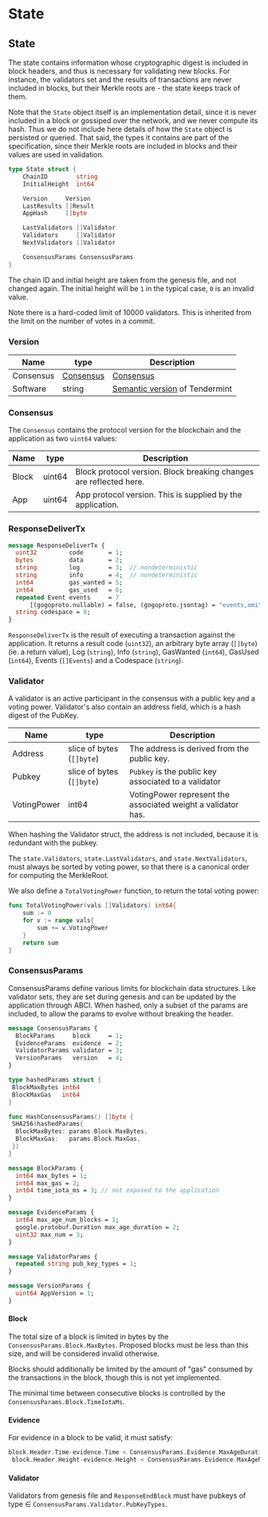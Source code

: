 # State

## State

The state contains information whose cryptographic digest is included in block headers, and thus is
necessary for validating new blocks. For instance, the validators set and the results of
transactions are never included in blocks, but their Merkle roots are - the state keeps track of them.

Note that the `State` object itself is an implementation detail, since it is never
included in a block or gossiped over the network, and we never compute
its hash. Thus we do not include here details of how the `State` object is
persisted or queried. That said, the types it contains are part of the specification, since
their Merkle roots are included in blocks and their values are used in
validation.

```go
type State struct {
    ChainID        string
    InitialHeight  int64

    Version     Version
    LastResults []Result
    AppHash     []byte

    LastValidators []Validator
    Validators     []Validator
    NextValidators []Validator

    ConsensusParams ConsensusParams
}
```

The chain ID and initial height are taken from the genesis file, and not changed again. The
initial height will be `1` in the typical case, `0` is an invalid value.

Note there is a hard-coded limit of 10000 validators. This is inherited from the
limit on the number of votes in a commit.

### Version

| Name      | type                    | Description                                           |
|-----------|-------------------------|-------------------------------------------------------|
| Consensus | [Consensus](#consensus) | [Consensus](#consensus)                               |
| Software  | string                  | [Semantic version](https://semver.org/) of Tendermint |

### Consensus

The `Consensus` contains the protocol version for the blockchain and the
application as two `uint64` values:

| Name  | type   | Description                                                        |
|-------|--------|--------------------------------------------------------------------|
| Block | uint64 | Block protocol version. Block breaking changes are reflected here. |
| App   | uint64 | App protocol version. This is supplied by the application.         |

### ResponseDeliverTx

```protobuf
message ResponseDeliverTx {
  uint32         code       = 1;
  bytes          data       = 2;
  string         log        = 3;  // nondeterministic
  string         info       = 4;  // nondeterministic
  int64          gas_wanted = 5;
  int64          gas_used   = 6;
  repeated Event events     = 7
      [(gogoproto.nullable) = false, (gogoproto.jsontag) = "events,omitempty"];
  string codespace = 8;
}
```

`ResponseDeliverTx` is the result of executing a transaction against the application.
It returns a result code (`uint32`), an arbitrary byte array (`[]byte`) (ie. a return value), Log (`string`), Info (`string`), GasWanted (`int64`), GasUsed (`int64`), Events (`[]Events`) and a Codespace (`string`).

### Validator

A validator is an active participant in the consensus with a public key and a voting power.
Validator's also contain an address field, which is a hash digest of the PubKey.

| Name        | type                      | Description                                                  |
|-------------|---------------------------|--------------------------------------------------------------|
| Address     | slice of bytes (`[]byte`) | The address is derived from the public key.                  |
| Pubkey      | slice of bytes (`[]byte`) | `Pubkey` is the public key associated to a validator           |
| VotingPower | int64                     | VotingPower represent the associated weight a validator has. |

When hashing the Validator struct, the address is not included,
because it is redundant with the pubkey.

The `state.Validators`, `state.LastValidators`, and `state.NextValidators`,
must always be sorted by voting power, so that there is a canonical order for
computing the MerkleRoot.

We also define a `TotalVotingPower` function, to return the total voting power:

```go
func TotalVotingPower(vals []Validators) int64{
    sum := 0
    for v := range vals{
        sum += v.VotingPower
    }
    return sum
}
```

### ConsensusParams

ConsensusParams define various limits for blockchain data structures.
Like validator sets, they are set during genesis and can be updated by the application through ABCI.
When hashed, only a subset of the params are included, to allow the params to
evolve without breaking the header.

```protobuf
message ConsensusParams {
  BlockParams     block     = 1;
  EvidenceParams  evidence  = 2;
  ValidatorParams validator = 3;
  VersionParams   version   = 4;
}
```

```go
type hashedParams struct {
 BlockMaxBytes int64
 BlockMaxGas   int64
}

func HashConsensusParams() []byte {
 SHA256(hashedParams{
  BlockMaxBytes: params.Block.MaxBytes,
  BlockMaxGas:   params.Block.MaxGas,
 })
}
```

```protobuf
message BlockParams {
  int64 max_bytes = 1;
  int64 max_gas = 2;
  int64 time_iota_ms = 3; // not exposed to the application
}

message EvidenceParams {
  int64 max_age_num_blocks = 1;
  google.protobuf.Duration max_age_duration = 2;
  uint32 max_num = 3;
}

message ValidatorParams {
  repeated string pub_key_types = 1;
}

message VersionParams {
  uint64 AppVersion = 1;
}
```

#### Block

The total size of a block is limited in bytes by the `ConsensusParams.Block.MaxBytes`.
Proposed blocks must be less than this size, and will be considered invalid
otherwise.

Blocks should additionally be limited by the amount of "gas" consumed by the
transactions in the block, though this is not yet implemented.

The minimal time between consecutive blocks is controlled by the
`ConsensusParams.Block.TimeIotaMs`.

#### Evidence

For evidence in a block to be valid, it must satisfy:

```go
block.Header.Time-evidence.Time < ConsensusParams.Evidence.MaxAgeDuration &&
 block.Header.Height-evidence.Height < ConsensusParams.Evidence.MaxAgeNumBlocks
```

#### Validator

Validators from genesis file and `ResponseEndBlock` must have pubkeys of type ∈
`ConsensusParams.Validator.PubKeyTypes`.
